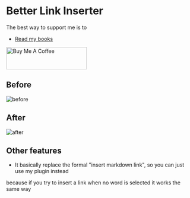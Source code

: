 # Better Link Inserter

The best way to support me is to
- [Read my books](https://www.amazon.com/dp/B0B8JJ4441)

<a href="https://www.buymeacoffee.com/whiteeagleH" target="_blank"><img src="https://cdn.buymeacoffee.com/buttons/v2/default-blue.png" alt="Buy Me A Coffee" style="height: 60px !important;width: 217px !important;" ></a>

## Before

![before](https://user-images.githubusercontent.com/105465034/173254092-ee8c77d2-8184-4de5-9bd8-72fb037b5ea1.gif)

## After

![after](https://user-images.githubusercontent.com/105465034/173254099-16e35e1a-dcff-4d08-87ac-0c5813d0480b.gif)

## Other features

- It basically replace the formal "insert markdown link", so you can just use my plugin instead

because if you try to insert a link when no word is selected it works the same way
